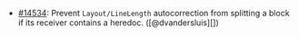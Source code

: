 * [#14534](https://github.com/rubocop/rubocop/issues/14534): Prevent `Layout/LineLength` autocorrection from splitting a block if its receiver contains a heredoc. ([@dvandersluis][])
